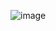 ![image](https://github.com/ahmacsufyan1/ahmacsufyan1/assets/147608803/82bbdbcb-2cf1-4ffd-bce9-5ba8593f4a69)
